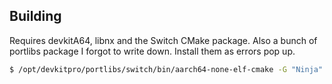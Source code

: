 ## Building

Requires devkitA64, libnx and the Switch CMake package. Also a  bunch of portlibs package I forgot to write down. Install them as errors pop up.

```bash
$ /opt/devkitpro/portlibs/switch/bin/aarch64-none-elf-cmake -G "Ninja" -DBUILD_NOGUI_FRONTEND=ON -DBUILD_QT_FRONTEND=OFF -DENABLE_OPENGL=OFF -DENABLE_VULKAN=OFF -DENABLE_CUBEB=OFF -DCMAKE_DISABLE_PRECOMPILE_HEADERS=ON  ../..
```
